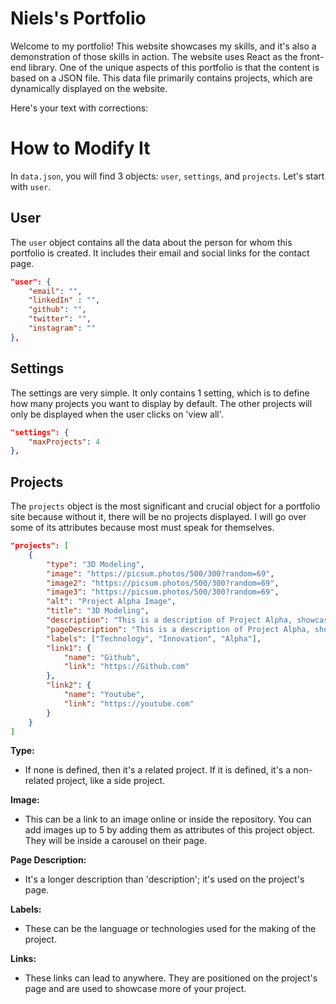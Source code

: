 # Niels's Portfolio
Welcome to my portfolio! This website showcases my skills, and it's also a demonstration of those skills in action. The website uses React as the front-end library. One of the unique aspects of this portfolio is that the content is based on a JSON file. This data file primarily contains projects, which are dynamically displayed on the website.

Here's your text with corrections:

# How to Modify It
In `data.json`, you will find 3 objects: `user`, `settings`, and `projects`. Let's start with `user`.

## User
The `user` object contains all the data about the person for whom this portfolio is created. It includes their email and social links for the contact page.
```json
"user": {
    "email": "",
    "linkedIn" : "",
    "github": "",
    "twitter": "",
    "instagram": ""
},
```

## Settings
The settings are very simple. It only contains 1 setting, which is to define how many projects you want to display by default. The other projects will only be displayed when the user clicks on 'view all'.
```json
"settings": {
    "maxProjects": 4
},
```

## Projects
The `projects` object is the most significant and crucial object for a portfolio site because without it, there will be no projects displayed. I will go over some of its attributes because most must speak for themselves.
```json
"projects": [
    {
        "type": "3D Modeling",
        "image": "https://picsum.photos/500/300?random=69",
        "image2": "https://picsum.photos/500/300?random=69",
        "image3": "https://picsum.photos/500/300?random=69",
        "alt": "Project Alpha Image",
        "title": "3D Modeling",
        "description": "This is a description of Project Alpha, showcasing innovative approaches to problem-solving in technology.",
        "pageDescription": "This is a description of Project Alpha, showcasing innovative approaches to problem-solving in technology. This is a description of Project Alpha, showcasing innovative approaches to problem-solving in technology.",
        "labels": ["Technology", "Innovation", "Alpha"],
        "link1": {
            "name": "Github",
            "link": "https://Github.com"
        },
        "link2": {
            "name": "Youtube",
            "link": "https://youtube.com"
        }
    }
]
```
**Type:**
- If none is defined, then it's a related project. If it is defined, it's a non-related project, like a side project.

**Image:**
- This can be a link to an image online or inside the repository. You can add images up to 5 by adding them as attributes of this project object. They will be inside a carousel on their page.

**Page Description:**
- It's a longer description than 'description'; it's used on the project's page.

**Labels:**
- These can be the language or technologies used for the making of the project.

**Links:**
- These links can lead to anywhere. They are positioned on the project's page and are used to showcase more of your project.
